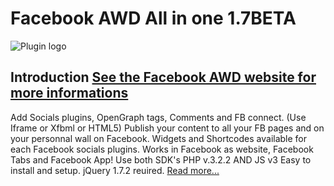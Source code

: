 Facebook AWD All in one 1.7BETA
==============

![Plugin logo][logo]

Introduction [See the Facebook AWD website for more informations](http://facebook-awd.ahwebdev.fr "Facebook AWD all in one")
--------------
Add Socials plugins, OpenGraph tags, Comments and FB connect. (Use Iframe or Xfbml or HTML5)
Publish your content to all your FB pages and on your personnal wall on Facebook.
Widgets and Shortcodes available for each Facebook socials plugins.
Works in Facebook as website, Facebook Tabs and Facebook App!
Use both SDK's PHP v.3.2.2 AND JS v3
Easy to install and setup.
jQuery 1.7.2 reuired.
[Read more...](http://facebook-awd.ahwebdev.fr/features/ "Features of Facebook AWD")


[logo]: http://www.ahwebdev.fr/wp-content/uploads/2011/06/facebook_awd_all_in_one_556x180.png "Facebook AWD Logo"